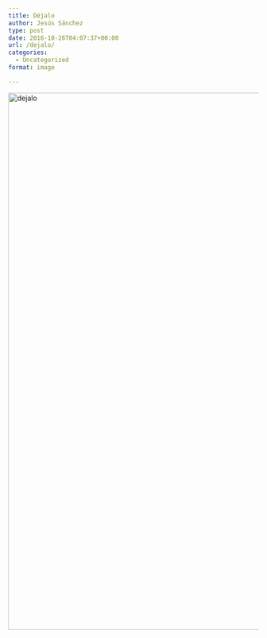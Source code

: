 ```yaml
---
title: Déjalo
author: Jesús Sánchez
type: post
date: 2016-10-26T04:07:37+00:00
url: /dejalo/
categories:
  - Uncategorized
format: image

---
```

<img src="/wp-content/uploads/2016/10/dejalo.jpg" alt="dejalo" width="1080" height="1080" class="alignleft size-full wp-image-306" srcset="/wp-content/uploads/2016/10/dejalo.jpg 1080w, /wp-content/uploads/2016/10/dejalo-150x150.jpg 150w, /wp-content/uploads/2016/10/dejalo-300x300.jpg 300w, /wp-content/uploads/2016/10/dejalo-768x768.jpg 768w, /wp-content/uploads/2016/10/dejalo-1024x1024.jpg 1024w" sizes="(max-width: 1080px) 100vw, 1080px" />